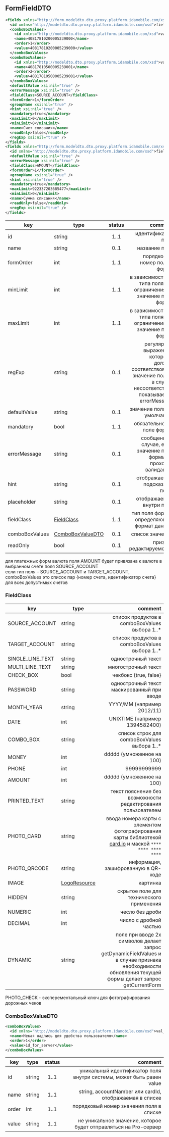 ## FormFieldDTO

```xml
<fields xmlns="http://form.modeldto.dto.proxy.platform.idamobile.com/xsd">
  <id xmlns="http://modeldto.dto.proxy.platform.idamobile.com/xsd">field_id</id>
  <comboBoxValues>
    <id xmlns="http://modeldto.dto.proxy.platform.idamobile.com/xsd">val_id</id>
    <name>40817810200005239000</name>
    <order>1</order>
    <value>40817810200005239000</value>
  </comboBoxValues>
  <comboBoxValues>
    <id xmlns="http://modeldto.dto.proxy.platform.idamobile.com/xsd">val_id</id>
    <name>40817810500005239001</name>
    <order>2</order>
    <value>40817810500005239001</value>
  </comboBoxValues>
  <defaultValue xsi:nil="true" />
  <errorMessage xsi:nil="true" />
  <fieldClass>SOURCE_ACCOUNT</fieldClass>
  <formOrder>1</formOrder>
  <groupName xsi:nil="true" />
  <hint xsi:nil="true" />
  <mandatory>true</mandatory>
  <maxLimit>0</maxLimit>
  <minLimit>0</minLimit>
  <name>Счет списания</name>
  <readOnly>false</readOnly>
  <regExp xsi:nil="true" />
</fields>
<fields xmlns="http://form.modeldto.dto.proxy.platform.idamobile.com/xsd">
  <id xmlns="http://modeldto.dto.proxy.platform.idamobile.com/xsd">field_id</id>
  <defaultValue xsi:nil="true" />
  <errorMessage xsi:nil="true" />
  <fieldClass>AMOUNT</fieldClass>
  <formOrder>1</formOrder>
  <groupName xsi:nil="true" />
  <hint xsi:nil="true" />
  <mandatory>true</mandatory>
  <maxLimit>922337203685477</maxLimit>
  <minLimit>0</minLimit>
  <name>Сумма списания</name>
  <readOnly>false</readOnly>
  <regExp xsi:nil="true" />
</fields>
```

key | type | status | comment
--- | ---- | :----: | ---:
id | string | 1..1 | идентификатор поля
name | string | 0..1 | название поля
formOrder | int | 1..1 | порядковый номер поля в форме
minLimit | int | 1..1 | в зависимости от типа поля это ограничения на значение поля формы
maxLimit | int | 1..1 | в зависимости от типа поля это ограничения на значение поля формы
regExp | string | 0..1 | регулярное выражение, которому должно соответствовать значение поля и в случае несоответствия показывается errorMessage
defaultValue | string | 0..1 | значение поля по умолчанию
mandatory | bool | 1..1 | обязательность поле формы
errorMessage | string | 0..1 | сообщение в случае, если значение поля формы не проходит валидацию
hint | string | 0..1 | отображаемая подсказка к полю
placeholder | string | 0..1 | отображаемое внутри поля
fieldClass | [FieldClass](#fieldclass) | 1..1 | тип поля формы, определяющий формат данных
comboBoxValues | [ComboBoxValueDTO](#comboboxvaluedto) | 0..1 | список значений
readOnly | bool | 0..1 | признак редактируемости

<aside class="notice">для платежных форм валюта поля AMOUNT будет привязана к валюте в выбранном счете поля SOURCE_ACCOUNT</aside>

<aside class="notice">если тип поля – SOURCE_ACCOUNT и TARGET_ACCOUNT, comboBoxValues это список пар {номер счета, идентификатор счета} для всех допустимых счетов</aside>

### FieldClass

key | type | comment
--- | ---- | ---:
SOURCE_ACCOUNT | string | список продуктов в comboBoxValues выбора 1..*
TARGET_ACCOUNT | string | список продуктов в comboBoxValues выбора 1..*
SINGLE_LINE_TEXT | string | однострочный текст
MULTI_LINE_TEXT | string | многострочный текст
CHECK_BOX | bool | чекбокс {true, false}
PASSWORD | string | однострочный текст маскированный при вводе
MONTH_YEAR | string | YYYY/MM (например 2012/11)
DATE | int | UNIXTIME (например 1394582400)
COMBO_BOX | string | список строк для comboBoxValues выбора 1..*
MONEY | int | ddddd (умноженное на 100)
PHONE | int | 99999999999
AMOUNT | int | ddddd (умноженное на 100)
PRINTED_TEXT | string | текст пояснение без возможности редактирования пользователем
PHOTO_CARD | string | ввода номера карты с элементом фотографирования карты библиотекой [card.io](http://www.card.io) и маской <code>**** **** **** ****</code>
PHOTO_QRCODE | string | информация, зашифрованную в QR-коде
IMAGE | [LogoResource](#logoresource) | картинка
HIDDEN | string | скрытое поле для технического применения
NUMERIC | int | чесло без дроби
DECIMAL | int | число с дробной частью
DYNAMIC | string | поле при вводе 2х символов делает запрос getDynamicFieldValues и в случае признака необходимости обновления текущей формы делает запрос getCurrentForm

<aside class="warning">PHOTO_CHECK - эксперементальный ключ для фотографирования дорожных чеков</aside>

### ComboBoxValueDTO

```xml
<comboBoxValues>
  <id xmlns="http://modeldto.dto.proxy.platform.idamobile.com/xsd">val_id</id>
  <name>Некая надпись для удобства пользователя</name>
  <order>1</order>
  <value>id_for_server</value>
</comboBoxValues>
```

key | type | status | comment
--- | ---- | :----: | ---:
id | string | 1..1 | уникальный идентификатор поля внутри системы, может быть равен value
name | string | 1..1 | string, accountNamber или cardId, отображаемая в списке
order | int | 1..1 | порядковый номер значения поля в списке
value | string | 1..1 | не уникальное значение, которое будет отправляться на Pro-сервер
